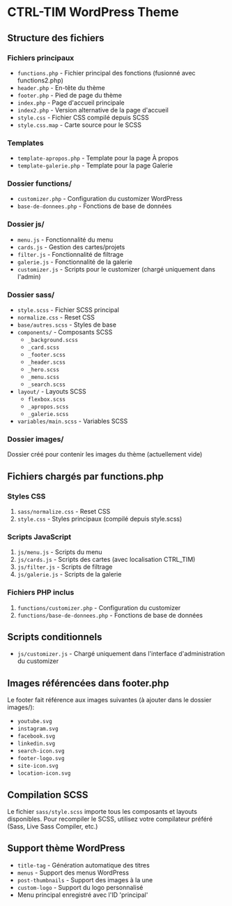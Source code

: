 # CTRL-TIM WordPress Theme

## Structure des fichiers

### Fichiers principaux
- `functions.php` - Fichier principal des fonctions (fusionné avec functions2.php)
- `header.php` - En-tête du thème
- `footer.php` - Pied de page du thème
- `index.php` - Page d'accueil principale
- `index2.php` - Version alternative de la page d'accueil
- `style.css` - Fichier CSS compilé depuis SCSS
- `style.css.map` - Carte source pour le SCSS

### Templates
- `template-apropos.php` - Template pour la page À propos
- `template-galerie.php` - Template pour la page Galerie

### Dossier functions/
- `customizer.php` - Configuration du customizer WordPress
- `base-de-donnees.php` - Fonctions de base de données

### Dossier js/
- `menu.js` - Fonctionnalité du menu
- `cards.js` - Gestion des cartes/projets
- `filter.js` - Fonctionnalité de filtrage
- `galerie.js` - Fonctionnalité de la galerie
- `customizer.js` - Scripts pour le customizer (chargé uniquement dans l'admin)

### Dossier sass/
- `style.scss` - Fichier SCSS principal
- `normalize.css` - Reset CSS
- `base/autres.scss` - Styles de base
- `components/` - Composants SCSS
  - `_background.scss`
  - `_card.scss`
  - `_footer.scss`
  - `_header.scss`
  - `_hero.scss`
  - `_menu.scss`
  - `_search.scss`
- `layout/` - Layouts SCSS
  - `flexbox.scss`
  - `_apropos.scss`
  - `_galerie.scss`
- `variables/main.scss` - Variables SCSS

### Dossier images/
Dossier créé pour contenir les images du thème (actuellement vide)

## Fichiers chargés par functions.php

### Styles CSS
1. `sass/normalize.css` - Reset CSS
2. `style.css` - Styles principaux (compilé depuis style.scss)

### Scripts JavaScript
1. `js/menu.js` - Scripts du menu
2. `js/cards.js` - Scripts des cartes (avec localisation CTRL_TIM)
3. `js/filter.js` - Scripts de filtrage
4. `js/galerie.js` - Scripts de la galerie

### Fichiers PHP inclus
1. `functions/customizer.php` - Configuration du customizer
2. `functions/base-de-donnees.php` - Fonctions de base de données

## Scripts conditionnels
- `js/customizer.js` - Chargé uniquement dans l'interface d'administration du customizer

## Images référencées dans footer.php
Le footer fait référence aux images suivantes (à ajouter dans le dossier images/):
- `youtube.svg`
- `instagram.svg`
- `facebook.svg`
- `linkedin.svg`
- `search-icon.svg`
- `footer-logo.svg`
- `site-icon.svg`
- `location-icon.svg`

## Compilation SCSS
Le fichier `sass/style.scss` importe tous les composants et layouts disponibles. 
Pour recompiler le SCSS, utilisez votre compilateur préféré (Sass, Live Sass Compiler, etc.)

## Support thème WordPress
- `title-tag` - Génération automatique des titres
- `menus` - Support des menus WordPress
- `post-thumbnails` - Support des images à la une
- `custom-logo` - Support du logo personnalisé
- Menu principal enregistré avec l'ID 'principal'